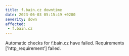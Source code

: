 ```yaml
---
title: f.bain.cz downtime
date: 2023-06-03 05:15:49 +0200
severity: down
affected:
 - f.bain.cz
---
```

Automatic checks for f.bain.cz have failed. Requirements ['http_requirement'] failed.

